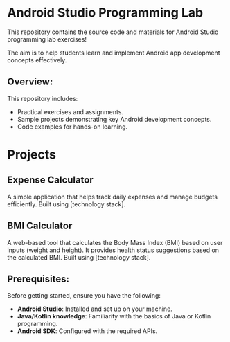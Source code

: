 # Android Studio Programming Lab

This repository contains the source code and materials for Android Studio programming lab exercises!  

The aim is to help students learn and implement Android app development concepts effectively.

## Overview: 

This repository includes:
- Practical exercises and assignments.
- Sample projects demonstrating key Android development concepts.
- Code examples for hands-on learning.

# Projects

## Expense Calculator
A simple application that helps track daily expenses and manage budgets efficiently. Built using [technology stack].

## BMI Calculator
A web-based tool that calculates the Body Mass Index (BMI) based on user inputs (weight and height). It provides health status suggestions based on the calculated BMI. Built using [technology stack].

## Prerequisites:

Before getting started, ensure you have the following:
- **Android Studio**: Installed and set up on your machine.  
- **Java/Kotlin knowledge**: Familiarity with the basics of Java or Kotlin programming.  
- **Android SDK**: Configured with the required APIs.  



